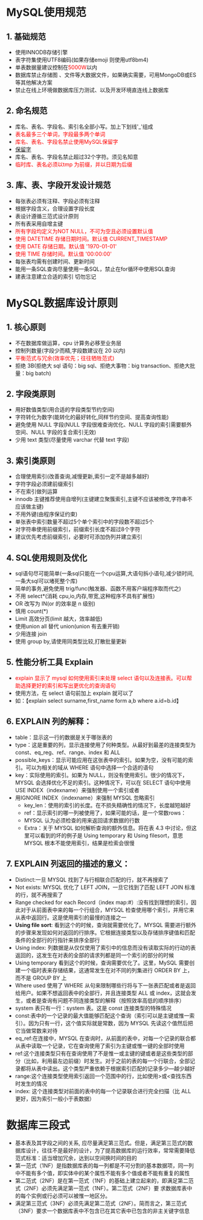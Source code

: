 # MySQL使用规范

## 1. 基础规范
   * 使用INNODB存储引擎
   * 表字符集使用UTF8编码(如果存储emoji 则使用utf8bm4)
   * 单表数据量建议控制在<label style="color:red">5000W</label>以内
   * 数据库禁止存储图 、文件等大数据文件，如果确实需要，可用MongoDB或ES等其他解决方案
   * 禁止在线上环境做数据库压力测试、以及开发环境直连线上数据库
   
## 2. 命名规范
   * 库名、表名、字段名、索引名全部小写。加上下划线'_'组成
   * <label style="color:red">表名最多三个单词，字段最多两个单词</label>
   * <label style="color:red">库名、表名、字段名禁止使用MySQL保留字</label>
   * [保留字](https://www.cnblogs.com/duanxz/p/5099989.html)
   * 库名、表名、字段名禁止超过32个字符。须见名知意
   * <label style="color:red">临时库、表名必须以tmp 为前缀，并以日期为后缀</label>
   
## 3. 库、表、字段开发设计规范
   * 每张表必须有注释、字段必须有注释
   * 根据字段含义，合理设置字段长度
   * 表设计遵循三范式设计原则
   * 所有表采用自增主键
   * <label style="color:red">所有字段均定义为NOT NULL，不可为空且必须设置默认值</label>
   * <label style="color:red">使用 DATETIME 存储日期时间。默认值 CURRENT_TIMESTAMP</label>
   * <label style="color:red">使用 DATE 存储日期。默认值 '1970-01-01'</label>
   * <label style="color:red">使用 TIME 存储时间。默认值 '00:00:00'</label>
   * 每张表均需有创建时间、更新时间
   * 能用一条SQL查询尽量使用一条SQL，禁止在for循环中使用SQL查询
   * 建表注意建立合适的索引 切勿忘记
   
   
# MySQL数据库设计原则
##  1. 核心原则
   * 不在数据库做运算，cpu 计算务必移至业务层
   * 控制列数量(字段少而精,字段数建议在 20 以内)
   * <label style="color:red">平衡范式与冗余(效率优先；往往牺牲范式)</label>
   * 拒绝 3B(拒绝大 sql 语句：big sql、拒绝大事物：big transaction、拒绝大批量：big batch)
   
##  2. 字段类原则
   * 用好数值类型(用合适的字段类型节约空间)
   * 字符转化为数字(能转化的最好转化,同样节约空间、提高查询性能)
   * 避免使用 NULL 字段(NULL 字段很难查询优化、NULL 字段的索引需要额外空间、NULL 字段的复合索引无效)
   * 少用 text 类型(尽量使用 varchar 代替 text 字段)
   
##  3. 索引类原则
  * 合理使用索引(改善查询,减慢更新,索引一定不是越多越好)
  * 字符字段必须建前缀索引
  * 不在索引做列运算
  * innodb 主键推荐使用自增列(主键建立聚簇索引,主键不应该被修改,字符串不应该做主键)
  * 不用外键(由程序保证约束)
  * 单张表中索引数量不超过5个单个索引中的字段数不超过5个
  * 对字符串使用前缀索引，前缀索引长度不超过8个字符
  * 建议优先考虑前缀索引，必要时可添加伪列并建立索引
  
##  4. SQL使用规则及优化 
   * sql语句尽可能简单(一条sql只能在一个cpu运算,大语句拆小语句,减少锁时间,一条大sql可以堵死整个库)
   * 简单的事务,避免使用 trig/func(触发器、函数不用客户端程序取而代之)
   * 不用 select*(消耗 cpu,io,内存,带宽,这种程序不具有扩展性)
   * OR 改写为 IN(or 的效率是 n 级别)
   * 慎用 count(*)
   * Limit 高效分页(limit 越大，效率越低)
   * 使用union all 替代 union(union 有去重开销)
   * 少用连接 join
   * 使用 group by,请使用同类型比较,打散批量更新
   
##  5. 性能分析工具 Explain
   * <label style="color:red">explain 显示了 mysql 如何使用索引来处理 select 语句以及连接表。可以帮助选择更好的索引和写出更优化的查询语句</label>
   * 使用方法，在 select 语句前加上 explain 就可以了
   * 如：【explain select surname,first_name form a,b where a.id=b.id】

## 6. EXPLAIN 列的解释：
   * table：显示这一行的数据是关于哪张表的
   * type：这是重要的列，显示连接使用了何种类型。从最好到最差的连接类型为 const、eq_reg、ref、range、index 和 ALL
   * possible_keys：显示可能应用在这张表中的索引。如果为空，没有可能的索引。可以为相关的域从 WHERE 语句中选择一个合适的语句
   * key：实际使用的索引。如果为 NULL，则没有使用索引。很少的情况下，MYSQL 会选择优化不足的索引。这种情况下，可以在 SELECT 语句中使用 USE INDEX（indexname）来强制使用一个索引或者
   * 用IGNORE INDEX（indexname）来强制 MYSQL 忽略索引
      * key_len：使用的索引的长度。在不损失精确性的情况下，长度越短越好
      * ref：显示索引的哪一列被使用了，如果可能的话，是一个常数rows：
      * MYSQL 认为必须检查的用来返回请求数据的行数
      * Extra：关于 MYSQL 如何解析查询的额外信息。将在表 4.3 中讨论，但这里可以看到的坏的例子是 Using temporary 和 Using filesort，意思 MYSQL 根本不能使用索引，结果是检索会很慢
          
## 7. EXPLAIN 列返回的描述的意义：
  * Distinct:一旦 MYSQL 找到了与行相联合匹配的行，就不再搜索了
  * Not exists: MYSQL 优化了 LEFT JOIN，一旦它找到了匹配 LEFT JOIN 标准的行，就不再搜索了
  * Range checked for each Record（index map:#）:没有找到理想的索引，因此对于从前面表中来的每一个行组合，MYSQL 检查使用哪个索引，并用它来从表中返回行。这是使用索引的最慢的连接之一
  * <b>Using file sort</b>: 看到这个的时候，查询就需要优化了。MYSQL 需要进行额外的步骤来发现如何对返回的行排序。它根据连接类型以及存储排序键值和匹配条件的全部行的行指针来排序全部行
  * Using index: 列数据是从仅仅使用了索引中的信息而没有读取实际的行动的表返回的，这发生在对表的全部的请求列都是同一个索引的部分的时候  
  * Using temporary 看到这个的时候，查询需要优化了。这里，MySQL 需要创建一个临时表来存储结果，这通常发生在对不同的列集进行 ORDER BY 上，而不是 GROUP BY 上
  * Where used 使用了 WHERE 从句来限制哪些行将与下一张表匹配或者是返回给用户。如果不想返回表中的全部行，并且连接类型 ALL 或 index，这就会发生，或者是查询有问题不同连接类型的解释（按照效率高低的顺序排序）
  * system 表只有一行：system 表。这是 const 连接类型的特殊情况
  * const:表中的一个记录的最大值能够匹配这个查询（索引可以是主键或惟一索引）。因为只有一行，这个值实际就是常数，因为 MYSQL 先读这个值然后把它当做常数来对待
  * eq_ref:在连接中，MYSQL 在查询时，从前面的表中，对每一个记录的联合都从表中读取一个记录，它在查询使用了索引为主键或惟一键的全部时使用
  * ref:这个连接类型只有在查询使用了不是惟一或主键的键或者是这些类型的部分（比如，利用最左边前缀）时发生。对于之前的表的每一个行联合，全部记录都将从表中读出。这个类型严重依赖于根据索引匹配的记录多少—越少越好
  * range:这个连接类型使用索引返回一个范围中的行，比如使用>或<查找东西时发生的情况
  * index: 这个连接类型对前面的表中的每一个记录联合进行完全扫描（比 ALL 更好，因为索引一般小于表数据）
       
# 数据库三段式
  * 基本表及其字段之间的关系, 应尽量满足第三范式。但是，满足第三范式的数据库设计，往往不是最好的设计，为了提高数据库的运行效率，常常需要降低范式标准：适当增加冗余，达到以空间换时间的目的
  * 第一范式（1NF）是指数据库表的每一列都是不可分割的基本数据项，同一列中不能有多个值，即实体中的某个属性不能有多个值或者不能有重复的属性
  * 第二范式（2NF）是在第一范式（1NF）的基础上建立起来的，即满足第二范式（2NF）必须先满足第一范式（1NF）。第二范式（2NF）要 求数据库表中的每个实例或行必须可以被惟一地区分。
  * 满足第三范式（3NF）必须先满足第二范式（2NF）。简而言之，第三范式（3NF）要求一个数据库表中不包含已在其它表中已包含的非主关键字信息
    
    
    
             

  